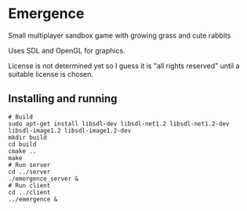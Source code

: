 Emergence
=========

Small multiplayer sandbox game with growing grass and cute rabbits

Uses SDL and OpenGL for graphics.

License is not determined yet so I guess it is "all rights reserved" until a suitable license is chosen.

Installing and running
------------

    # Build
    sudo apt-get install libsdl-dev libsdl-net1.2 libsdl-net1.2-dev libsdl-image1.2 libsdl-image1.2-dev
    mkdir build
    cd build
    cmake ..
    make
    # Run server
    cd ../server
    ./emergence_server &
    # Run client
    cd ../client
    ../emergence &

